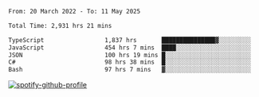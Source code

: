 <!--START_SECTION:waka-->

```txt
From: 20 March 2022 - To: 11 May 2025

Total Time: 2,931 hrs 21 mins

TypeScript                 1,837 hrs       ███████████████▓░░░░░░░░░   62.67 %
JavaScript                 454 hrs 7 mins  ████░░░░░░░░░░░░░░░░░░░░░   15.49 %
JSON                       100 hrs 19 mins █░░░░░░░░░░░░░░░░░░░░░░░░   03.42 %
C#                         98 hrs 38 mins  █░░░░░░░░░░░░░░░░░░░░░░░░   03.37 %
Bash                       97 hrs 7 mins   ▓░░░░░░░░░░░░░░░░░░░░░░░░   03.31 %
```

<!--END_SECTION:waka-->
[![spotify-github-profile](https://spotify-github-profile.vercel.app/api/view?uid=c00zprrvy9xiloa9qnco3hmng&cover_image=true&theme=novatorem&show_offline=false&background_color=121212&bar_color=53b14f&bar_color_cover=false)](https://spotify-github-profile.vercel.app/api/view?uid=c00zprrvy9xiloa9qnco3hmng&redirect=true)



